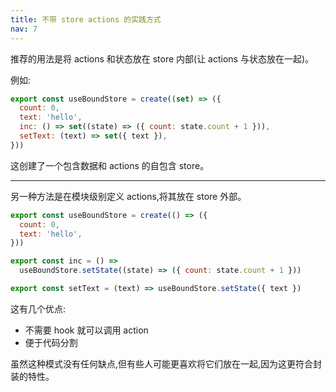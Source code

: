```yaml
---
title: 不带 store actions 的实践方式
nav: 7
---
```


推荐的用法是将 actions 和状态放在 store 内部(让 actions 与状态放在一起)。

例如:

```js
export const useBoundStore = create((set) => ({
  count: 0,
  text: 'hello', 
  inc: () => set((state) => ({ count: state.count + 1 })),
  setText: (text) => set({ text }),
}))
```

这创建了一个包含数据和 actions 的自包含 store。

---

另一种方法是在模块级别定义 actions,将其放在 store 外部。

```js
export const useBoundStore = create(() => ({
  count: 0,
  text: 'hello',
}))

export const inc = () =>
  useBoundStore.setState((state) => ({ count: state.count + 1 }))

export const setText = (text) => useBoundStore.setState({ text })
```

这有几个优点:

- 不需要 hook 就可以调用 action
- 便于代码分割

虽然这种模式没有任何缺点,但有些人可能更喜欢将它们放在一起,因为这更符合封装的特性。
